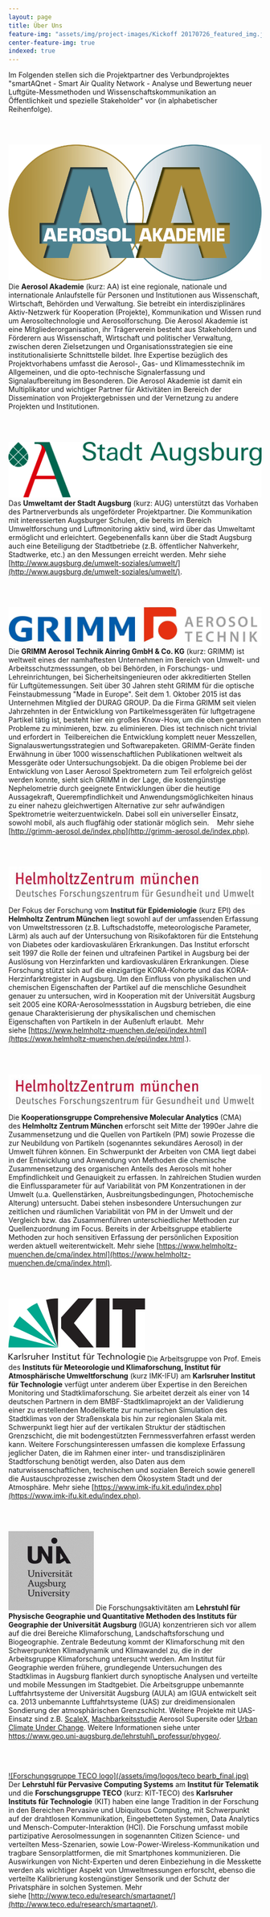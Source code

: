 ```yaml
---
layout: page
title: Über Uns
feature-img: "assets/img/project-images/Kickoff 20170726_featured_img.jpg"
center-feature-img: true
indexed: true
---
```


Im Folgenden stellen sich die Projektpartner des Verbundprojektes "smartAQnet -
Smart Air Quality Network - Analyse und Bewertung neuer Luftgüte-Messmethoden
und Wissenschaftskommunikation an Öffentlichkeit und spezielle Stakeholder" vor
(in alphabetischer Reihenfolge).

<br><br>

[![Aerosol Akademie logo](/assets/img/logos/00-Logo_freigestellt.png)](http://www.aerosol-akademie.de/)
Die **Aerosol Akademie** (kurz: AA) ist eine regionale, nationale und
internationale Anlaufstelle für Personen und Institutionen aus Wissenschaft,
Wirtschaft, Behörden und Verwaltung. Sie betreibt ein interdisziplinäres
Aktiv-Netzwerk für Kooperation (Projekte), Kommunikation und Wissen rund um
Aerosoltechnologie und Aerosolforschung. Die Aerosol Akademie ist eine
Mitgliederorganisation, ihr Trägerverein besteht aus Stakeholdern und Förderern
aus Wissenschaft, Wirtschaft und politischer Verwaltung, zwischen deren
Zielsetzungen und Organisationsstrategien sie eine institutionalisierte
Schnittstelle bildet. Ihre Expertise bezüglich des Projektvorhabens umfasst die
Aerosol-, Gas- und Klimamesstechnik im Allgemeinen, und die opto-technische
Signalerfassung und Signalaufbereitung im Besonderen. Die Aerosol Akademie ist
damit ein Multiplikator und wichtiger Partner für Aktivitäten im Bereich der
Dissemination von Projektergebnissen und der Vernetzung zu andere Projekten und
Institutionen.

<br><br>

[![Stadt Augsburg logo](/assets/img/logos/Logo-Stadt_Augsburg-rotgruen-RGB.png)](http://www.augsburg.de/umwelt-soziales/umwelt/)
Das **Umweltamt der Stadt Augsburg** (kurz: AUG) unterstützt das Vorhaben des
Partnerverbunds als ungefördeter Projektpartner. Die Kommunikation mit
interessierten Augsburger Schulen, die bereits im Bereich Umweltforschung und
Luftmonitoring aktiv sind, wird über das Umweltamt ermöglicht und erleichtert.
Gegebenenfalls kann über die Stadt Augsburg auch eine Beteiligung der
Stadtbetriebe (z.B. öffentlicher Nahverkehr, Stadtwerke, etc.) an den Messungen
erreicht werden. Mehr siehe
[http://www.augsburg.de/umwelt-soziales/umwelt/](http://www.augsburg.de/umwelt-soziales/umwelt/).

<br><br>

![Grimm logo](/assets/img/logos/grimm_2017_final.jpg)
Die **GRIMM Aerosol
Technik Ainring GmbH & Co. KG** (kurz: GRIMM) ist weltweit eines der
namhaftesten Unternehmen im Bereich von Umwelt- und Arbeitsschutzmesssungen, ob
bei Behörden, in Forschungs- und Lehreinrichtungen, bei Sicherheitsingenieuren
oder akkreditierten Stellen für Luftgütemessungen. Seit über 30 Jahren steht
GRIMM für die optische Feinstaubmessung "Made in Europe". Seit dem 1. Oktober
2015 ist das Unternehmen Mitglied der DURAG GROUP. Da die Firma GRIMM seit
vielen Jahrzehnten in der Entwicklung von Partikelmessgeräten für luftgetragene
Partikel tätig ist, besteht hier ein großes Know-How, um die oben genannten
Probleme zu minimieren, bzw. zu eliminieren. Dies ist technisch nicht trivial
und erfordert in  Teilbereichen die Entwicklung komplett neuer Messzellen,
Signalauswertungsstrategien und Softwarepaketen. GRIMM-Geräte finden Erwähnung
in über 1000 wissenschaftlichen Publikationen weltweit als Messgeräte oder
Untersuchungsobjekt. Da die obigen Probleme bei der Entwicklung von Laser
Aerosol Spektrometern zum Teil erfolgreich gelöst werden konnte, sieht sich
GRIMM in der Lage, die kostengünstige Nephelometrie durch geeignete
Entwicklungen über die heutige Aussagekraft, Querempfindlichkeit und
Anwendungsmöglichkeiten hinaus zu einer nahezu gleichwertigen Alternative zur
sehr aufwändigen Spektrometrie weiterzuentwickeln. Dabei soll ein universeller
Einsatz, sowohl mobil, als auch flugfähig oder stationär möglich sein.  
 Mehr siehe  [http://grimm-aerosol.de/index.php](http://grimm-aerosol.de/index.php).

<br><br>

[![Helmholtz Zentrum München logo](/assets/img/logos/Helmholtz%20resized.jpg)](https://www.helmholtz-muenchen.de/epi2/index.html)
Der Fokus der Forschung vom **Institut für Epidemiologie** (kurz EPI) des
**Helmholtz Zentrum München** liegt sowohl auf der umfassenden Erfassung von
Umweltstressoren (z.B. Luftschadstoffe, meteorologische Parameter, Lärm) als
auch auf der Untersuchung von Risikofaktoren für die Entstehung von Diabetes
oder kardiovaskulären Erkrankungen. Das Institut erforscht seit 1997 die Rolle
der feinen und ultrafeinen Partikel in Augsburg bei der Auslösung von
Herzinfarkten und kardiovaskulären Erkrankungen. Diese Forschung stützt sich auf
die einzigartige KORA-Kohorte und das KORA-Herzinfarktregister in Augsburg. Um
den Einfluss von physikalischen und chemischen Eigenschaften der Partikel auf
die menschliche Gesundheit genauer zu untersuchen, wird in Kooperation mit der
Universität Augsburg seit 2005 eine KORA-Aerosolmessstation in Augsburg
betrieben, die eine genaue Charakterisierung der physikalischen und chemischen
Eigenschaften von Partikeln in der Außenluft erlaubt.  Mehr
siehe [https://www.helmholtz-muenchen.de/epi/index.html](https://www.helmholtz-muenchen.de/epi/index.html.).

<br><br>

[![Helmholtz Zentrum München logo](/assets/img/logos/Helmholtz%20resized.jpg)](https://www.helmholtz-muenchen.de/epi2/index.html)
Die **Kooperationsgruppe Comprehensive Molecular Analytics** (CMA)
des **Helmholtz Zentrum München** erforscht seit Mitte der 1990er Jahre die
Zusammensetzung und die Quellen von Partikeln (PM) sowie Prozesse die zur
Neubildung von Partikeln (sogenanntes sekundäres Aerosol) in der Umwelt führen
können. Ein Schwerpunkt der Arbeiten von CMA liegt dabei in der Entwicklung und
Anwendung von Methoden die chemische Zusammensetzung des organischen Anteils des
Aerosols mit hoher Empfindlichkeit und Genauigkeit zu erfassen. In zahlreichen
Studien wurden die Einflussparameter für auf Variabilität von PM Konzentrationen
in der Umwelt (u.a. Quellenstärken, Ausbreitungsbedingungen, Photochemische
Alterung) untersucht. Dabei stehen insbesondere Untersuchungen zur zeitlichen
und räumlichen Variabilität von PM in der Umwelt und der Vergleich bzw. das
Zusammenführen unterschiedlicher Methoden zur Quellenzuordnung im Focus. Bereits
in der Arbeitsgruppe etablierte Methoden zur hoch sensitiven Erfassung der
persönlichen Exposition werden aktuell weiterentwickelt. Mehr siehe
[https://www.helmholtz-muenchen.de/cma/index.html](https://www.helmholtz-muenchen.de/cma/index.html).

<br><br>

[![Karlsruher Institut für Technologie logo](/assets/img/logos/KIT_Logo_final.png)](http://www.imk-ifu.kit.edu/institute.php)
Die Arbeitsgruppe von Prof. Emeis des **Instituts für Meteorologie und
Klimaforschung, Institut für Atmosphärische Umweltforschung** (kurz IMK-IFU) am
**Karlsruher Institut für Technologie** verfügt unter anderem über Expertise in
den Bereichen Monitoring und Stadtklimaforschung. Sie arbeitet derzeit als einer
von 14 deutschen Partnern in dem BMBF-Stadtklimaprojekt an der Validierung einer
zu erstellenden Modellkette zur numerischen Simulation des Stadtklimas von der
Straßenskala bis hin zur regionalen Skala mit. Schwerpunkt liegt hier auf der
vertikalen Struktur der städtischen Grenzschicht, die mit bodengestützten
Fernmessverfahren erfasst werden kann. Weitere Forschungsinteressen umfassen die
komplexe Erfassung jeglicher Daten, die im Rahmen einer inter- und
transdisziplinären Stadtforschung benötigt werden, also Daten aus dem
naturwissenschaftlichen, technischen und sozialen Bereich sowie generell die
Austauschprozesse zwischen dem Ökosystem Stadt und der Atmosphäre. Mehr
siehe [https://www.imk-ifu.kit.edu/index.php](https://www.imk-ifu.kit.edu/index.php).

<br><br>

[![Universität Augsburg logo](/assets/img/logos/Logo_UniAugsburg.png)](https://www.geo.uni-augsburg.de/lehrstuhl_professur/phygeo/)
Die Forschungsaktivitäten am **Lehrstuhl für Physische Geographie und
Quantitative Methoden des Instituts für Geographie der Universität Augsburg**
(IGUA) konzentrieren sich vor allem auf die drei Bereiche Klimaforschung,
Landschaftsforschung und Biogeographie. Zentrale Bedeutung kommt der
Klimaforschung mit den Schwerpunkten Klimadynamik und Klimawandel zu, die in der
Arbeitsgruppe Klimaforschung untersucht werden. Am Institut für Geographie
werden frühere, grundlegende Untersuchungen des Stadtklimas in Augsburg
flankiert durch synoptische Analysen und verteilte und mobile Messungen im
Stadtgebiet. Die Arbeitsgruppe unbemannte Luftfahrtsysteme der Universität
Augsburg (AULA) am IGUA entwickelt seit ca. 2013 unbemannte
Luftfahrtsysteme (UAS) zur dreidimensionalen Sondierung der atmosphärischen
Grenzschicht. Weitere Projekte mit UAS-Einsatz sind z.B.
[ScaleX](http://scalex.imk-ifu.kit.edu/), [Machbarkeitsstudie](http://www.aerosol-akademie.de/.cm4all/iproc.php/Abschlussbericht%20Aerosol%20Supersite.pdf?cdp=a)
Aerosol Supersite oder [Urban Climate Under
Change](http://uc2-3do.org/). Weitere Informationen siehe unter
https://www.geo.uni-augsburg.de/lehrstuhl\_professur/phygeo/.

<br><br>

[![Forschungsgruppe TECO logo](/assets/img/logos/teco bearb_final.jpg)](https://pcs.tm.kit.edu/149.php) Der **Lehrstuhl für Pervasive
Computing Systems** am **Institut für Telematik** und die **Forschungsgruppe
TECO** (kurz: KIT-TECO) des **Karlsruher Instituts für Technologie** (KIT) haben
eine lange Tradition in der Forschung in den Bereichen Pervasive und Ubiquitous
Computing, mit Schwerpunkt auf der drahtlosen Kommunikation, Eingebetteten
Systemen, Data Analytics und Mensch-Computer-Interaktion (HCI). Die Forschung
umfasst mobile partizipative Aerosolmessungen in sogenannten Citizen Science-
und verteilten Mess-Szenarien, sowie Low-Power-Wireless-Kommunikation und
tragbare Sensorplattformen, die mit Smartphones kommunizieren. Die Auswirkungen
von Nicht-Experten und deren Einbeziehung in die Messkette werden als wichtiger
Aspekt von Umweltmessungen erforscht, ebenso die verteilte Kalibrierung
kostengünstiger Sensorik und der Schutz der Privatsphäre in solchen Systemen.
Mehr
siehe [http://www.teco.edu/research/smartaqnet/](http://www.teco.edu/research/smartaqnet/).

<style>
.post-content img{
    max-width: 300px;
    float: left;
    margin: 20px;
    margin-top: 0;
    padding: 0;
}
br{
    clear: both;
}
</style>